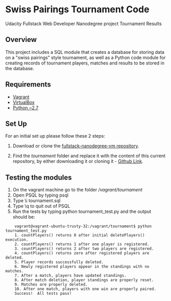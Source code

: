 # Swiss Pairings Tournament Code

Udacity Fullstack Web Developer Nanodegree project Tournament Results

## Overview

This project includes a SQL module that creates a database for storing data on a "swiss pairings" style tournament, as well as a Python code module for creating records of tournament players, matches and results to be stored in the database.

## Requirements

- [Vagrant](https://www.vagrantup.com/)
- [VirtualBox](https://www.virtualbox.org/)
- [Python ~2.7](https://www.python.org/)

## Set Up

For an initial set up please follow these 2 steps:

1. Download or clone the [fullstack-nanodegree-vm repository](https://github.com/udacity/fullstack-nanodegree-vm).

2. Find the *tournament* folder and replace it with the content of this current repository, by either downloading it or cloning it - [Github Link](https://github.com/famazi111/Tournament).

## Testing the modules

1. On the vagrant machine go to the folder */vagrant/tournament*
2. Open PSQL by typing psql
3. Type \i tournament.sql
4. Type \q to quit out of PSQL
5. Run the tests by typing python tournament_test.py and the output should be:
```
    vagrant@vagrant-ubuntu-trusty-32:/vagrant/tournament$ python tournament_test.py
    1. countPlayers() returns 0 after initial deletePlayers() execution.
    2. countPlayers() returns 1 after one player is registered.
    3. countPlayers() returns 2 after two players are registered.
    4. countPlayers() returns zero after registered players are deleted.
    5. Player records successfully deleted.
    6. Newly registered players appear in the standings with no matches.
    7. After a match, players have updated standings.
    8. After match deletion, player standings are properly reset.
    9. Matches are properly deleted.
    10. After one match, players with one win are properly paired.
    Success!  All tests pass!
```
